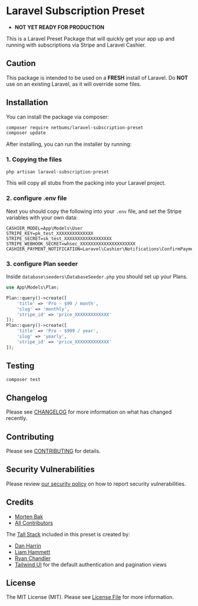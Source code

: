 # Laravel Subscription Preset

- **NOT YET READY FOR PRODUCTION**

This is a Laravel Preset Package that will quickly get your app up and running with subscriptions via Stripe and Laravel Cashier.

## Caution
This package is intended to be used on a **FRESH** install of Laravel.
Do **NOT** use on an existing Laravel, as it will override some files.

## Installation

You can install the package via composer:

```bash
composer require netbums/laravel-subscription-preset
composer update
```
After installing, you can run the installer by running:

### 1. Copying the files
```bash
php artisan laravel-subscription-preset
```
This will copy all stubs from the packing into your Laravel project.

### 2. configure .env file
Next you should copy the following into your `.env` file, and set the Stripe variables with your own data:

```
CASHIER_MODEL=App\Models\User
STRIPE_KEY=pk_test_XXXXXXXXXXXXXX
STRIPE_SECRET=sk_test_XXXXXXXXXXXXXXXXXX
STRIPE_WEBHOOK_SECRET=whsec_XXXXXXXXXXXXXXXXXXXXX
CASHIER_PAYMENT_NOTIFICATION=Laravel\Cashier\Notifications\ConfirmPayment
```

### 3. configure Plan seeder
Inside  `database\seeders\DatabaseSeeder.php` you should set up your Plans.
```php
use App\Models\Plan;

Plan::query()->create([
    'title' => 'Pro - $99 / month',
    'slug' => 'monthly',
    'stripe_id' => 'price_XXXXXXXXXXXXX'
]);
Plan::query()->create([
    'title' => 'Pro - $999 / year',
    'slug' => 'yearly',
    'stripe_id' => 'price_XXXXXXXXXXXXX'
]);
```


## Testing

```bash
composer test
```

## Changelog

Please see [CHANGELOG](CHANGELOG.md) for more information on what has changed recently.

## Contributing

Please see [CONTRIBUTING](https://github.com/mortenebak/.github/blob/main/CONTRIBUTING.md) for details.

## Security Vulnerabilities

Please review [our security policy](../../security/policy) on how to report security vulnerabilities.

## Credits

- [Morten Bak](https://github.com/mortenebak)
- [All Contributors](../../contributors)
  
The [Tall Stack](https://github.com/laravel-frontend-presets/tall) included in this preset is created by:
- [Dan Harrin](https://github.com/DanHarrin)
- [Liam Hammett](https://github.com/imliam)
- [Ryan Chandler](https://github.com/ryangjchandler)
- [Tailwind UI](https://tailwindui.com) for the default authentication and pagination views


## License

The MIT License (MIT). Please see [License File](LICENSE.md) for more information.
